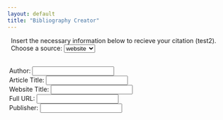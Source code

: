 ```yaml
---
layout: default
title: "Bibliography Creator"
---
```

&nbsp; Insert the necessary information below to recieve your citation (test2).
<label for="type"><br>&nbsp; Choose a source:</label>
  <select name="type" id="type">
    <option value="website">website</option>
    <option value="book">book</option>
    <option value="youtube">youtube</option>
    <option value="twitter">twitter</option>
  </select>
  <br><br>
  <div id="websiteInfo">
    <form>
      <label for="websiteAuthor">&nbsp;Author: </label>
      <input type="text" id="websiteAuthor" name="websiteAuthor"><br>
      <label for="websiteTitle">&nbsp;Article Title: </label>
      <input type="text" id="websiteTitle" name="websiteTitle"><br>
      <label for="websiteName">&nbsp;Website Title: </label>
      <input type="text" id="websiteName" name="websiteName"><br>
      <label for="websiteURL">&nbsp;Full URL: </label>
      <input type="text" id="websiteURL" name="websiteURL"><br>
      <label for="websitePublisher">&nbsp;Publisher: </label>
      <input type="text" id="websitePublisher" name="websitePublisher"><br>
    </form>
  </div>
  
  
<script type="text/javascript" src="jquery-ui-1.10.0/tests/jquery-1.9.0.js"></script>
<script src="jquery-ui-1.10.0/ui/jquery-ui.js"></script>
  <script>
  $('#type').on('change',function(){
    if( $(this).val()==="website"){
      $("#websiteInfo").hide()
  }}
  </script>
